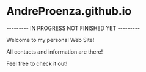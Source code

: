 # AndreProenza.github.io


--------- IN PROGRESS NOT FINISHED YET ---------

Welcome to my personal Web Site!

All contacts and information are there!

Feel free to check it out!
